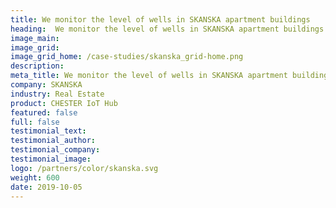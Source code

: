 ```yaml
---
title: We monitor the level of wells in SKANSKA apartment buildings
heading:  We monitor the level of wells in SKANSKA apartment buildings
image_main: 
image_grid:
image_grid_home: /case-studies/skanska_grid-home.png
description:
meta_title: We monitor the level of wells in SKANSKA apartment buildings | HARDWARIO case study
company: SKANSKA
industry: Real Estate
product: CHESTER IoT Hub
featured: false
full: false
testimonial_text: 
testimonial_author:
testimonial_company: 
testimonial_image: 
logo: /partners/color/skanska.svg
weight: 600
date: 2019-10-05
---
```

